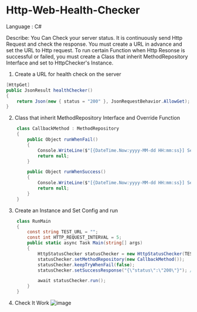 # Http-Web-Health-Checker

Language : C#

Describe:
You Can Check your server status. It is continuously send Http Request and check the response.
You must create a URL in advance and set the URL to Http request.
To run certain Function when Http Resonse is successful or failed, you must create a Class that inherit MethodRepository Interface and set to HttpChecker's Instance.

1. Create a URL for health check on the server <br/>

```C#
[HttpGet]
public JsonResult healthChecker()
{
    return Json(new { status = "200" }, JsonRequestBehavior.AllowGet);
}
```

2.  Class that inherit MethodRepository Interface and Override Function

```C#
    class CallbackMethod : MethodRepository
    {
        public Object runWhenFail()
        {
            Console.WriteLine($"[{DateTime.Now:yyyy-MM-dd HH:mm:ss}] Server status: OK");
            return null;
        }

        public Object runWhenSuccess()
        {
            Console.WriteLine($"[{DateTime.Now:yyyy-MM-dd HH:mm:ss}] Server status: ERROR - Unexpected response");
            return null;
        }
    }
```

3. Create an Instance and Set Config and run
```C#
    class RunMain
    {
        const string TEST_URL = "";
        const int HTTP_REQUEST_INTERVAL = 5;
        public static async Task Main(string[] args)
        {
            HttpStatusChecker statusChecker = new HttpStatusChecker(TEST_URL, HTTP_REQUEST_INTERVAL);
            statusChecker.setMethodRepository(new CallbackMethod());
            statusChecker.keepTryWhenFail(false);
            statusChecker.setSuccessResponse("{\"status\":\"200\"}"); //fail

            await statusChecker.run();
        }
    }
```

4. Check It Work
![image](https://github.com/user-attachments/assets/193f710d-6104-4fa7-981f-4c68979db1e5)

